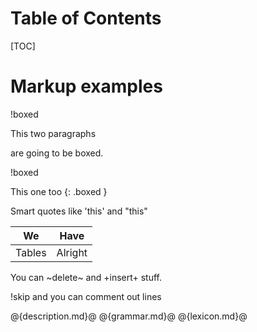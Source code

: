 # Table of Contents
[TOC]

# Markup examples

!boxed

This two paragraphs

are going to be boxed.

!boxed

This one too
{: .boxed }

Smart quotes like 'this' and "this"

| We | Have |
|----|------|
| Tables | Alright |

You can ~delete~ and +insert+ stuff.

!skip and you can comment out lines

@{description.md}@
@{grammar.md}@
@{lexicon.md}@


